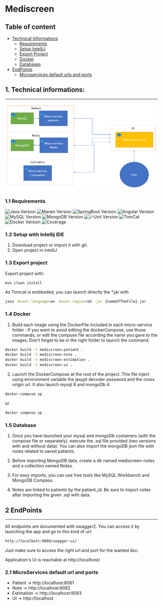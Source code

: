 # Mediscreen

## Table of content

* [Technical Informations](#1-technical-informations)
    * [Requirements](#11-requirements)
    * [Setup IntelliJ](#12-setup-with-intellij-ide)
    * [Export Project](#13-export-project)
    * [Docker](#14-docker)
    * [Databases](#15-database)
* [EndPoints](#2-endpoints)
    * [Microservices default urls and ports](#21-microservices-default-url-and-ports)

## 1. Technical informations:

---
![App Diagram](diag.png)
### 1.1 Requirements

![Java Version](https://img.shields.io/badge/Java-11.x-red)
![Maven Version](https://img.shields.io/badge/Maven-3.6.3-blue)
![SpringBoot Version](https://img.shields.io/badge/Spring%20Boot-2.4.4-brightgreen)
![Angular Version](https://img.shields.io/badge/Angular-12.0-cyan)
![MySQL Version](https://img.shields.io/badge/MySQL-8.x-red)
![MongoDB Version](https://img.shields.io/badge/MongoDB-4.x-green)
![J-Unit Version](https://img.shields.io/badge/JUnit-5.7.0-orange)
![TomCat](https://img.shields.io/badge/TomCat-9.0.41-brightgreen)
![Docker Version](https://img.shields.io/badge/Docker-20.10.2-cyan)
![Coverage](https://img.shields.io/badge/Coverage%20Java-100%25-green)

### 1.2 Setup with Intellij IDE

1. Download project or import it with git.
2. Open project in intelliJ


### 1.3 Export project

Export project with:

```bash
mvn clean install
```

As Tomcat is embbeded, you can launch directly the *.jar with
```bash
java -Duser.language=en -Duser.region=US -jar {nameOfTheFile}.jar
```

### 1.4 Docker

1. Build each image using the DockerFile included in each micro-service folder :
If you want to avoid editing the dockerCompose, use those commands, or edit the compose file 
   according the name you gave to the images.
   Don't forget to be in the right folder to launch the command.
```bash
docker build -t mediscreen-patient .
docker build -t mediscreen-note .
docker build -t mediscreen-estimation .
docker build -t mediscreen-ui .
```
2. Launch the DockerCompose at the root of the project. This file inject using environment variable
the jasypt decoder password and the cross origin url.
   It also launch mysql 8 and mongoDb 4.
 ```bash
 docker-compose up
```
or
 ```bash
 docker compose up
```

### 1.5 Database
1. Once you have launched your mysql and mongoDb containers (with the compose file or separately), 
   execute the .sql file provided (two versions with and without data). You can also import the 
   mongoDB json file with notes related to saved patients.
   
2. Before importing MongoDB data, create a db named mediscreen-notes and a collection named Notes.
   
3. For easy imports, you can use free tools like MySQL Workbench and MongoDB Compass.
   
4. Notes are linked to patients by the patient_id. Be sure to import notes after importing the 
   given .sql with data.

## 2 EndPoints

---
All endpoints are documented with swagger2. You can access it by launching the app and go to 
this kind of url:
```bash
http://localhost:8080/swagger-ui/
```
Just make sure to access the right url and port for the wanted doc.

Application's Ui is reachable at http://localhost/

### 2.1 MicroServices default url and ports
* Patient -> http://localhost:8081
* Note -> http://localhost:8082
* Estimation -> http://localhost:8083
* UI -> http://localhost



